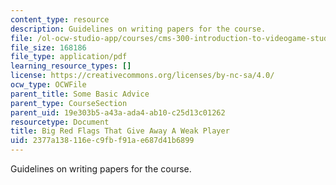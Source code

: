 ```yaml
---
content_type: resource
description: Guidelines on writing papers for the course.
file: /ol-ocw-studio-app/courses/cms-300-introduction-to-videogame-studies-fall-2011/2377a138116ec9fbf91ae687d41b6899_MITCMS_300F11_paperadvicegames.pdf
file_size: 168186
file_type: application/pdf
learning_resource_types: []
license: https://creativecommons.org/licenses/by-nc-sa/4.0/
ocw_type: OCWFile
parent_title: Some Basic Advice
parent_type: CourseSection
parent_uid: 19e303b5-a43a-ada4-ab10-c25d13c01262
resourcetype: Document
title: Big Red Flags That Give Away A Weak Player
uid: 2377a138-116e-c9fb-f91a-e687d41b6899
---
```

Guidelines on writing papers for the course.